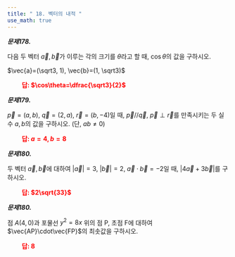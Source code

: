 ```yaml
---
title: " 18. 벡터의 내적 "
use_math: true
---
```


***문제178.***

다음 두 벡터 $\vec{a}, \vec{b}$가 이루는 각의 크기를 $\theta$라고 할 때, $\cos\theta$의 값을 구하시오.

$\vec{a}=(\sqrt3, 1), \vec{b}=(1, \sqrt3)$

**<span style="color: red;">$\qquad$답: $\cos\theta=\dfrac{\sqrt3}{2}$</span>**

***문제179.***

$\vec{p}=(a, b)$, $\vec{q}=(2, a)$, $\vec{r}=(b, -4)$일 때, $\vec{p}//\vec{q}$, $\vec{p}\perp\vec{r}$를 만족시키는 두 실수 $a, b$의 값을 구하시오. (단, $ab\ne0$)

**<span style="color: red;">$\qquad$답: $a=4, b=8$</span>**

***문제180.***

두 벡터 $\vec{a}, \vec{b}$에 대하여 $\lvert \vec{a}\rvert=3$, $\lvert \vec{b}\rvert=2$, $\vec{a}\cdot\vec{b}=-2$일 때, $\lvert 4\vec{a}+3\vec{b}\rvert$를 구하시오.

**<span style="color: red;">$\qquad$답: $2\sqrt{33}$</span>**

***문제180.***

점 $A(4, 0)$과 포물선 $y^2=8x$ 위의 점 P, 초점 F에 대하여 $\vec{AP}\cdot\vec{FP}$의 최솟값을 구하시오.

**<span style="color: red;">$\qquad$답: $8$</span>**








